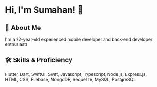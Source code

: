 # Hi, I'm Sumahan! 👋

## 🚀 About Me
I'm a 22-year-old experienced mobile developer and back-end developer enthusiast!

## 🛠 Skills & Proficiency
Flutter, Dart, SwiftUI, Swift, Javascript, Typescript, Node.js, Express.js, HTML, CSS, Firebase, MongoDB, Sequelize, MySQL, PostgreSQL
